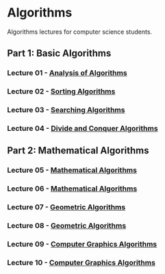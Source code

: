 # Algorithms
Algorithms lectures for computer science students.

## Part 1: Basic Algorithms

### Lecture 01 - [Analysis of Algorithms](https://github.com/cs-MohamedAyman/Algorithms/tree/master/Lecture%2001%20-%20Analysis%20of%20Algorithms)
### Lecture 02 - [Sorting Algorithms](https://github.com/cs-MohamedAyman/Algorithms/tree/master/Lecture%2002%20-%20Sorting%20Algorithms)
### Lecture 03 - [Searching Algorithms](https://github.com/cs-MohamedAyman/Algorithms/tree/master/Lecture%2003%20-%20Searching%20Algorithms)
### Lecture 04 - [Divide and Conquer Algorithms](https://github.com/cs-MohamedAyman/Algorithms/tree/master/Lecture%2004%20-%20Divide%20and%20Conquer%20Algorithms)

## Part 2: Mathematical Algorithms

### Lecture 05 - [Mathematical Algorithms](https://github.com/cs-MohamedAyman/Algorithms/tree/master/Lecture%2005%20-%20Mathematical%20Algorithms)
### Lecture 06 - [Mathematical Algorithms](https://github.com/cs-MohamedAyman/Algorithms/tree/master/Lecture%2006%20-%20Mathematical%20Algorithms)
### Lecture 07 - [Geometric Algorithms](https://github.com/cs-MohamedAyman/Algorithms/tree/master/Lecture%2007%20-%20Geometric%20Algorithms)
### Lecture 08 - [Geometric Algorithms](https://github.com/cs-MohamedAyman/Algorithms/tree/master/Lecture%2008%20-%20Geometric%20Algorithms)
### Lecture 09 - [Computer Graphics Algorithms](https://github.com/cs-MohamedAyman/Algorithms/tree/master/Lecture%2009%20-%20Computer%20Graphics%20Algorithms)
### Lecture 10 - [Computer Graphics Algorithms](https://github.com/cs-MohamedAyman/Algorithms/tree/master/Lecture%2010%20-%20Computer%20Graphics%20Algorithms)

